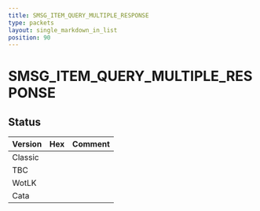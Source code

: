 ```yaml
---
title: SMSG_ITEM_QUERY_MULTIPLE_RESPONSE
type: packets
layout: single_markdown_in_list
position: 90
---
```


# SMSG_ITEM_QUERY_MULTIPLE_RESPONSE

## Status

Version | Hex | Comment
---------- | ---------- | ---------- 
Classic |  |  
TBC |  |  
WotLK |  |  
Cata |  |  
